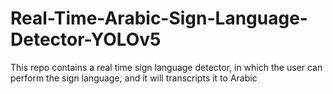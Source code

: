# Real-Time-Arabic-Sign-Language-Detector-YOLOv5
This repo contains a real time sign language detector, in which the user can perform the sign language, and it will transcripts it to Arabic
